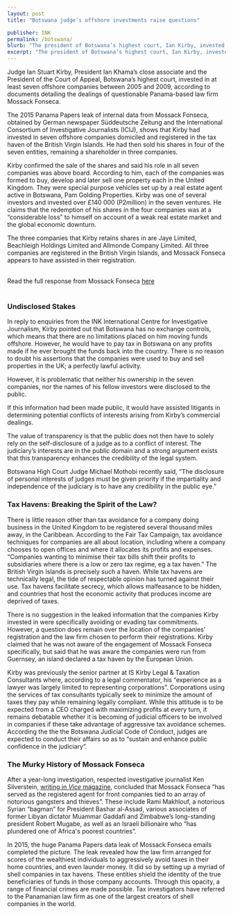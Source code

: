 ```yaml
---
layout: post
title: "Botswana judge’s offshore investments raise questions"

publisher: INK
permalink: /botswana/
blurb: "The president of Botswana’s highest court, Ian Kirby, invested in seven offshore companies domiciled and registered in the British Virgin Islands, writes Ntibinyane Ntibinyane."
excerpt: "The president of Botswana’s highest court, Ian Kirby, invested in seven offshore companies domiciled and registered in the British Virgin Islands, writes Ntibinyane Ntibinyane."
---
```


Judge Ian Stuart Kirby, President Ian Khama’s close associate and the President of the Court of Appeal, Botswana’s highest court, invested in at least seven offshore companies between 2005 and 2009, according to documents detailing the dealings of questionable Panama-based law firm Mossack Fonseca.

The 2015 Panama Papers leak of internal data from Mossack Fonseca, obtained by German newspaper Süddeutsche Zeitung and the International Consortium of Investigative Journalists (ICIJ), shows that Kirby had invested in seven offshore companies domiciled and registered in the tax haven of the British Virgin Islands. He had then sold his shares in four of the seven entities, remaining a shareholder in three companies. 
 
Kirby confirmed the sale of the shares and said his role in all seven companies was above board. According to him, each of the companies was formed to buy, develop and later sell one property each in the United Kingdom. They were special purpose vehicles set up by a real estate agent active in Botswana, Pam Golding Properties. Kirby was one of several investors and invested over £140 000 (P2million) in the seven ventures. He claims that the redemption of his shares in the four companies was at a “considerable loss” to himself on account of a weak real estate market and the global economic downturn.

The three companies that Kirby retains shares in are Jaye Limited, Beachleigh Holdings Limited and Allmonde Company Limited. All three companies are registered in the British Virgin Islands, and Mossack Fonseca appears to have assisted in their registration.


<br/>
<div class="panel panel-default">
  <div class="panel-heading">
  Read the full response from Mossack Fonseca <a href="https://sourceafrica.net/documents/24692-ANCIR-L-PanamaPapers-L-Mossack-Fonseca-Responds.html" target="_blank">here</a>
  </div>
</div>
<br/>

### Undisclosed Stakes

In reply to enquiries from the INK International Centre for Investigative Journalism, Kirby pointed out that Botswana has no exchange controls, which means that there are no limitations placed on him moving funds offshore. However, he would have to pay tax in Botswana on any profits made if he ever brought the funds back into the country. There is no reason to doubt his assertions that the companies were used to buy and sell properties in the UK; a perfectly lawful activity. 

However, it is problematic that neither his ownership in the seven companies, nor the names of his fellow investors were disclosed to the public.  
 
If this information had been made public, it would have assisted litigants in determining potential conflicts of interests arising from Kirby’s commercial dealings. 

The value of transparency is that the public does not then have to solely rely on the self-disclosure of a judge as to a conflict of interest. The judiciary’s interests are in the public domain and a strong argument exists that this transparency enhances the credibility of the legal system.
  
Botswana High Court Judge Michael Mothobi recently said, “The disclosure of personal interests of judges must be given priority if the impartiality and independence of the judiciary is to have any credibility in the public eye.” 


### Tax Havens: Breaking the Spirit of the Law?

There is little reason other than tax avoidance for a company doing business in the United Kingdom to be registered several thousand miles away, in the Caribbean. According to the Fair Tax Campaign, tax avoidance techniques for companies are all about location, including where a company chooses to open offices and where it allocates its profits and expenses. “Companies wanting to minimise their tax bills shift their profits to subsidiaries where there is a low or zero tax regime, eg a tax haven.” The British Virgin Islands is precisely such a haven. While tax havens are technically legal, the tide of respectable opinion has turned against their use. Tax havens facilitate secrecy, which allows malfeasance to be hidden, and countries that host the economic activity that produces income are deprived of taxes. 
 
There is no suggestion in the leaked information that the companies Kirby invested in were specifically avoiding or evading tax commitments. However, a question does remain over the location of the companies’ registration and the law firm chosen to perform their registrations. Kirby claimed that he was not aware of the engagement of Mossack Fonseca specifically, but said that he was aware the companies were run from Guernsey, an island declared a tax haven by the European Union.  
 
Kirby was previously the senior partner at IS Kirby Legal & Taxation Consultants where, according to a legal commentator, his “experience as a lawyer was largely limited to representing corporations”. Corporations using the services of tax consultants typically seek to minimize the amount of taxes they pay while remaining legally compliant. While this attitude is to be expected from a CEO charged with maximizing profits at every turn, it remains debatable whether it is becoming of judicial officers to be involved in companies if these take advantage of aggressive tax avoidance schemes. According the the the Botswana Judicial Code of Conduct, judges are expected to conduct their affairs so as to “sustain and enhance public confidence in the judiciary”.


### The Murky History of Mossack Fonseca

After a year-long investigation, respected investigative journalist Ken Silverstein, [writing in *Vice* magazine](http://www.vice.com/read/evil-llc-0000524-v21n12), concluded that Mossack Fonseca “has served as the registered agent for front companies tied to an array of notorious gangsters and thieves”. These include Rami Makhlouf, a notorious Syrian “bagman” for President Bashar al-Assad, various associates of former Libyan dictator Muammar Gaddafi and Zimbabwe’s long-standing president Robert Mugabe, as well as an Israeli billionaire who “has plundered one of Africa's poorest countries”.
 
In 2015, the huge Panama Papers data leak of Mossack Fonseca emails completed the picture. The leak revealed how the law firm arranged for scores of the wealthiest individuals to aggressively avoid taxes in their home countries, and even launder money. It did so by setting up a myriad of shell companies in tax havens. These entities shield the identity of the true beneficiaries of funds in those company accounts. Through this opacity, a range of financial crimes are made possible. Tax investigators have referred to the Panamanian law firm as one of the largest creators of shell companies in the world.
